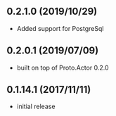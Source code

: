 ## 0.2.1.0 (2019/10/29)
* Added support for PostgreSql

## 0.2.0.1 (2019/07/09)
* built on top of Proto.Actor 0.2.0

## 0.1.14.1 (2017/11/11)
* initial release
